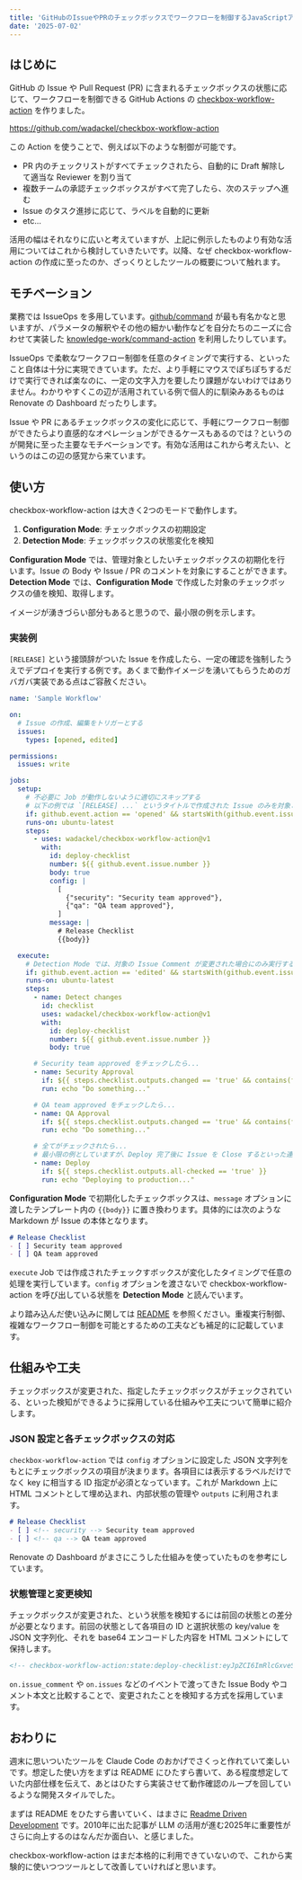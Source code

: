 ```yaml
---
title: 'GitHubのIssueやPRのチェックボックスでワークフローを制御するJavaScriptアクションを作った'
date: '2025-07-02'
---
```


## はじめに

GitHub の Issue や Pull Request (PR) に含まれるチェックボックスの状態に応じて、ワークフローを制御できる GitHub Actions の [checkbox-workflow-action](https://github.com/wadackel/checkbox-workflow-action) を作りました。

https://github.com/wadackel/checkbox-workflow-action

この Action を使うことで、例えば以下のような制御が可能です。

- PR 内のチェックリストがすべてチェックされたら、自動的に Draft 解除して適当な Reviewer を割り当て
- 複数チームの承認チェックボックスがすべて完了したら、次のステップへ進む
- Issue のタスク進捗に応じて、ラベルを自動的に更新
- etc...

活用の幅はそれなりに広いと考えていますが、上記に例示したものより有効な活用についてはこれから検討していきたいです。以降、なぜ checkbox-workflow-action の作成に至ったのか、ざっくりとしたツールの概要について触れます。

## モチベーション

業務では IssueOps を多用しています。[github/command](https://github.com/github/command) が最も有名かなと思いますが、パラメータの解釈やその他の細かい動作などを自分たちのニーズに合わせて実装した [knowledge-work/command-action](https://github.com/knowledge-work/command-action) を利用したりしています。

IssueOps で柔軟なワークフロー制御を任意のタイミングで実行する、といったこと自体は十分に実現できています。ただ、より手軽にマウスでぽちぽちするだけで実行できれば楽なのに、一定の文字入力を要したり課題がないわけではありません。わかりやすくこの辺が活用されている例で個人的に馴染みあるものは Renovate の Dashboard だったりします。

Issue や PR にあるチェックボックスの変化に応じて、手軽にワークフロー制御ができたらより直感的なオペレーションができるケースもあるのでは？というのが開発に至った主要なモチベーションです。有効な活用はこれから考えたい、というのはこの辺の感覚から来ています。

## 使い方

checkbox-workflow-action は大きく2つのモードで動作します。

1. **Configuration Mode**: チェックボックスの初期設定
2. **Detection Mode**: チェックボックスの状態変化を検知

**Configuration Mode** では、管理対象としたいチェックボックスの初期化を行います。Issue の Body や Issue / PR のコメントを対象にすることができます。**Detection Mode** では、**Configuration Mode** で作成した対象のチェックボックスの値を検知、取得します。

イメージが湧きづらい部分もあると思うので、最小限の例を示します。

### 実装例

`[RELEASE]` という接頭辞がついた Issue を作成したら、一定の確認を強制したうえでデプロイを実行する例です。あくまで動作イメージを湧いてもらうためのガバガバ実装である点はご容赦ください。

```yaml:.github/workflows/sample.yml
name: 'Sample Workflow'

on:
  # Issue の作成、編集をトリガーとする
  issues:
    types: [opened, edited]

permissions:
  issues: write

jobs:
  setup:
    # 不必要に Job が動作しないように適切にスキップする
    # 以下の例では `[RELEASE] ...` というタイトルで作成された Issue のみを対象としている
    if: github.event.action == 'opened' && startsWith(github.event.issue.title, '[RELEASE]')
    runs-on: ubuntu-latest
    steps:
      - uses: wadackel/checkbox-workflow-action@v1
        with:
          id: deploy-checklist
          number: ${{ github.event.issue.number }}
          body: true
          config: |
            [
              {"security": "Security team approved"},
              {"qa": "QA team approved"},
            ]
          message: |
            # Release Checklist
            {{body}}

  execute:
    # Detection Mode では、対象の Issue Comment が変更された場合にのみ実行することを推奨
    if: github.event.action == 'edited' && startsWith(github.event.issue.body, '<!-- checkbox-workflow-action:managed -->')
    runs-on: ubuntu-latest
    steps:
      - name: Detect changes
        id: checklist
        uses: wadackel/checkbox-workflow-action@v1
        with:
          id: deploy-checklist
          number: ${{ github.event.issue.number }}
          body: true

      # Security team approved をチェックしたら...
      - name: Security Approval
        if: ${{ steps.checklist.outputs.changed == 'true' && contains(fromJSON(steps.checklist.outputs.changes), 'security') && fromJSON(steps.checklist.outputs.state).security }}
        run: echo "Do something..."

      # QA team approved をチェックしたら...
      - name: QA Approval
        if: ${{ steps.checklist.outputs.changed == 'true' && contains(fromJSON(steps.checklist.outputs.changes), 'qa') && fromJSON(steps.checklist.outputs.state).qa }}
        run: echo "Do something..."

      # 全てがチェックされたら...
      # 最小限の例としていますが、Deploy 完了後に Issue を Close するといった連携も可
      - name: Deploy
        if: ${{ steps.checklist.outputs.all-checked == 'true' }}
        run: echo "Deploying to production..."
```

**Configuration Mode** で初期化したチェックボックスは、`message` オプションに渡したテンプレート内の `{{body}}` に置き換わります。具体的には次のような Markdown が Issue の本体となります。

<!-- prettier-ignore-start -->
```markdown
# Release Checklist
- [ ] Security team approved
- [ ] QA team approved
```
<!-- prettier-ignore-end-->

`execute` Job では作成されたチェックすボックスが変化したタイミングで任意の処理を実行しています。`config` オプションを渡さないで checkbox-workflow-action を呼び出している状態を **Detection Mode** と読んでいます。

より踏み込んだ使い込みに関しては [README](https://github.com/wadackel/checkbox-workflow-action) を参照ください。重複実行制御、複雑なワークフロー制御を可能とするための工夫なども補足的に記載しています。

## 仕組みや工夫

チェックボックスが変更された、指定したチェックボックスがチェックされている、といった検知ができるように採用している仕組みや工夫について簡単に紹介します。

### JSON 設定と各チェックボックスの対応

`checkbox-workflow-action` では `config` オプションに設定した JSON 文字列をもとにチェックボックスの項目が決まります。各項目には表示するラベルだけでなく key に相当する ID 指定が必須となっています。これが Markdown 上に HTML コメントとして埋め込まれ、内部状態の管理や `outputs` に利用されます。

<!-- prettier-ignore-start -->
```markdown
# Release Checklist
- [ ] <!-- security --> Security team approved
- [ ] <!-- qa --> QA team approved
```
<!-- prettier-ignore-end-->

Renovate の Dashboard がまさにこうした仕組みを使っていたものを参考にしています。

### 状態管理と変更検知

チェックボックスが変更された、という状態を検知するには前回の状態との差分が必要となります。前回の状態として各項目の ID と選択状態の key/value を JSON 文字列化、それを base64 エンコードした内容を HTML コメントにして保持します。

```markdown
<!-- checkbox-workflow-action:state:deploy-checklist:eyJpZCI6ImRlcGxveS1jaGVja2xpc3QiLCJwcmV2aW91c1N0YXRlIjp7InNlY3VyaXR5IjpmYWxzZSwicWEiOmZhbHNlfX0= -->
```

`on.issue_comment` や `on.issues` などのイベントで渡ってきた Issue Body やコメント本文と比較することで、変更されたことを検知する方式を採用しています。

## おわりに

週末に思いついたツールを Claude Code のおかげでさくっと作れていて楽しいです。想定した使い方をまずは README にひたすら書いて、ある程度想定していた内部仕様を伝えて、あとはひたすら実装させて動作確認のループを回しているような開発スタイルでした。

まずは README をひたすら書いていく、はまさに [Readme Driven Development](https://tom.preston-werner.com/2010/08/23/readme-driven-development) です。2010年に出た記事が LLM の活用が進む2025年に重要性がさらに向上するのはなんだか面白い、と感じました。

checkbox-workflow-action はまだ本格的に利用できていないので、これから実験的に使いつつツールとして改善していければと思います。
